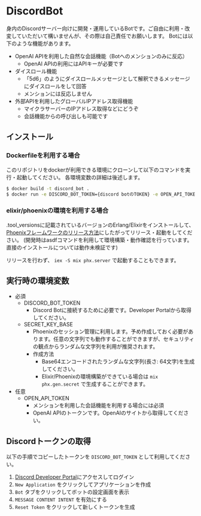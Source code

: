 # DiscordBot

身内のDiscordサーバー向けに開発・運用しているBotです。ご自由に利用・改変していただいて構いませんが、その際は自己責任でお願いします。
Botには以下のような機能があります。

- OpenAI APIを利用した自然な会話機能（Botへのメンションのみに反応）
  - OpenAI APIの利用にはAPIキーが必要です
- ダイスロール機能
  - 「5d6」のようにダイスロールメッセージとして解釈できるメッセージにダイスロールをして回答
  - メンションには反応しません
- 外部APIを利用したグローバルIPアドレス取得機能
  - マイクラサーバーのIPアドレス取得などにどうぞ
  - 会話機能からの呼び出しも可能です

## インストール

### Dockerfileを利用する場合

このリポジトリをdockerが利用できる環境にクローンして以下のコマンドを実行・起動してください。
各環境変数の詳細は後述します。

```bash
$ docker build -t discord_bot .
$ docker run -e DISCORD_BOT_TOKEN={discord botのTOKEN} -e OPEN_API_TOKEN={Open APIのトークン} -e SECRET_KEY_BASE={事前に生成したシークレットキー} -d discord_bot
```

### elixir/phoenixの環境を利用する場合

.tool_versionsに記載されているバージョンのErlang/Elixirをインストールして、[Phoenixフレームワークのリリース方法](https://hexdocs.pm/phoenix/releases.html)にしたがってリリース・起動をしてください。
(開発時はasdfコマンドを利用して環境構築・動作確認を行っています。直接のインストールについては動作未検証です)

リリースを行わず、 `iex -S mix phx.server` で起動することもできます。

## 実行時の環境変数

- 必須
  - DISCORD_BOT_TOKEN
    - Discord Botに接続するために必要です。Developer Portalから取得してください。
  - SECRET_KEY_BASE
    - Phoenixのセッション管理に利用します。予め作成しておく必要があります。任意の文字列でも動作することができますが、セキュリティの観点からランダムな文字列を利用が推奨されます。
    - 作成方法
      - Base64エンコードされたランダムな文字列(長さ: 64文字)を生成してください。
      - Elixir/Phoenixの環境構築ができている場合は `mix phx.gen.secret` で生成することができます。
- 任意
  - OPEN_API_TOKEN
    - メンションを利用した会話機能を利用する場合には必須
    - OpenAI APIのトークンです。OpenAIのサイトから取得してください。

## Discordトークンの取得

以下の手順でコピーしたトークンを `DISCORD_BOT_TOKEN` として利用してください。

1. [Discord Developer Portal](https://discord.com/developers/applications)にアクセスしてログイン
2. `New Application` をクリックしてアプリケーションを作成
3. `Bot` タブをクリックしてボットの設定画面を表示
4. `MESSAGE CONTENT INTENT` を有効にする
4. `Reset Token` をクリックして新しくトークンを生成
